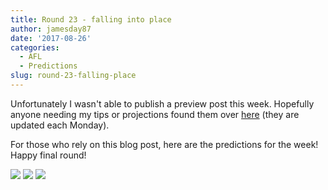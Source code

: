 ```yaml
---
title: Round 23 - falling into place
author: jamesday87
date: '2017-08-26'
categories:
  - AFL
  - Predictions
slug: round-23-falling-place
---
```


Unfortunately I wasn't able to publish a preview post this week. Hopefully anyone needing my tips or projections found them over [here](http://plussixoneblog.com/current-afl-mens-ratings-predictions/) (they are updated each Monday).

For those who rely on this blog post, here are the predictions for the week!  Happy final round!

![](https://plussixoneblog.com/img/2017/03/afl_m_pred-23-1024x181.png) ![](https://plussixoneblog.com/wp-content/uploads/2017/03/simSeas-18-1024x702.png) ![](https://plussixoneblog.com/wp-content/uploads/2017/08/ratings_plot-1-4.png)
